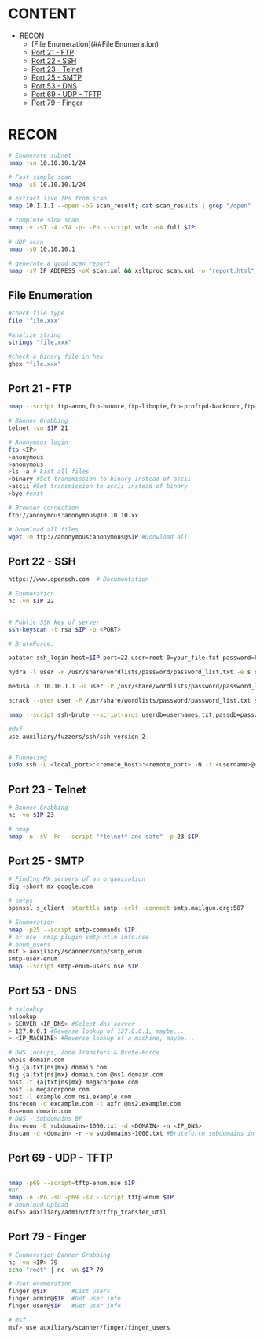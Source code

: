 CONTENT
=======
* [RECON](#RECON)
  * [File Enumeration](##File Enumeration)
  * [Port 21 - FTP](##port_21-FTP)
  * [Port 22 - SSH](##port_22-SSH)
  * [Port 23 - Telnet](##port_23-TELNET)
  * [Port 25 - SMTP](##port_25-SMTP)
  * [Port 53 - DNS](##port_53-DNS)
  * [Port 69 - UDP - TFTP](##port_69-UDP-TFTP)
  * [Port 79 - Finger](##port_79-Finger)


# RECON
```bash
# Enumerate subnet 
nmap -sn 10.10.10.1/24
```

```bash
# Fast simple scan
nmap -sS 10.10.10.1/24
```

```bash
# extract live IPs from scan 
nmap 10.1.1.1 --open -oG scan_result; cat scan_results | grep "/open" | cut -d " " -f 2 > live-IPs
```

```bash
# complete slow scan
nmap -v -sT -A -T4 -p- -Pn --script vuln -oA full $IP
```

```bash
# UDP scan
nmap -sU 10.10.10.1
```

```bash
# generate a good scan_report
nmap -sV IP_ADDRESS -oX scan.xml && xsltproc scan.xml -o "report.html"
```
## File Enumeration

```bash
#check file type
file "file.xxx"
```
```bash
#analize string
strings "file.xxx"
```
```bash
#check a binary file in hex
ghex "file.xxx"
```

## Port 21 - FTP

```bash
nmap --script ftp-anon,ftp-bounce,ftp-libopie,ftp-proftpd-backdoor,ftp-vsftpd-backdoor,ftp-vuln-cve2010-4221,tftp-enum -p 21 $IP

# Banner Grabbing
telnet -vn $IP 21

# Anonymous login
ftp <IP>
>anonymous
>anonymous
>ls -a # List all files
>binary #Set transmission to binary instead of ascii
>ascii #Set transmission to ascii instead of binary
>bye #exit

# Browser connection
ftp://anonymous:anonymous@10.10.10.xx

# Download all files
wget -m ftp://anonymous:anonymous@$IP #Donwload all

```

## Port 22 - SSH


```bash
https://www.openssh.com  # Documentation

# Enumeration
nc -vn $IP 22


# Public SSH key of server
ssh-keyscan -t rsa $IP -p <PORT>

# BruteForce:

patator ssh_login host=$IP port=22 user=root 0=your_file.txt password=FILE0 -x ignore:mesg='Authentication failed.'

hydra -l user -P /usr/share/wordlists/password/password_list.txt -e s ssh://10.10.1.1

medusa -h 10.10.1.1 -u user -P /usr/share/wordlists/password/password_list.txt -e s -M ssh

ncrack --user user -P /usr/share/wordlists/password/password_list.txt ssh://10.10.1.1

nmap --script ssh-brute --script-args userdb=usernames.txt,passdb=passwords.txt 192.168.6.134

#Msf
use auxiliary/fuzzers/ssh/ssh_version_2


# Tunneling
sudo ssh -L <local_port>:<remote_host>:<remote_port> -N -f <username>@<ip_compromised>

```

## Port 23 - Telnet
```bash
# Banner Grabbing
nc -vn $IP 23

# nmap
nmap -n -sV -Pn --script "*telnet* and safe" -p 23 $IP

```

## Port 25 - SMTP
```sh
# Finding MX servers of an organisation
dig +short mx google.com

# smtps
openssl s_client -starttls smtp -crlf -connect smtp.mailgun.org:587

# Enumeration
nmap -p25 --script smtp-commands $IP
# or use  nmap plugin smtp-ntlm-info.nse
# enum_users
msf > auxiliary/scanner/smtp/smtp_enum
smtp-user-enum
nmap --script smtp-enum-users.nse $IP

```
## Port 53 - DNS

```bash
# nslookup
nslookup
> SERVER <IP_DNS> #Select dns server
> 127.0.0.1 #Reverse lookup of 127.0.0.1, maybe...
> <IP_MACHINE> #Reverse lookup of a machine, maybe...

# DNS lookups, Zone Transfers & Brute-Force
whois domain.com
dig {a|txt|ns|mx} domain.com
dig {a|txt|ns|mx} domain.com @ns1.domain.com
host -t {a|txt|ns|mx} megacorpone.com
host -a megacorpone.com
host -l example.com ns1.example.com
dnsrecon -d excample.com -t axfr @ns2.example.com
dnsenum domain.com
# DNS - Subdomains BF
dnsrecon -D subdomains-1000.txt -d <DOMAIN> -n <IP_DNS>
dnscan -d <domain> -r -w subdomains-1000.txt #Bruteforce subdomains in recursive way, https://github.com/rbsec/dnscan
```

## Port 69 - UDP - TFTP

```bash

nmap -p69 --script=tftp-enum.nse $IP 
#or
nmap -n -Pn -sU -p69 -sV --script tftp-enum $IP
# Download Upload
msf5> auxiliary/admin/tftp/tftp_transfer_util

```
## Port 79 - Finger
```bash
# Enumeration Banner Grabbing
nc -vn <IP> 79
echo "root" | nc -vn $IP 79

# User enumeration
finger @$IP       #List users
finger admin@$IP  #Get user info
finger user@$IP   #Get user info

# msf
msf> use auxiliary/scanner/finger/finger_users

```


